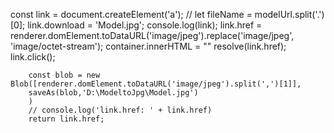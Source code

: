 const link = document.createElement('a');
        // let fileName = modelUrl.split('.')[0];
        link.download = 'Model.jpg';
        console.log(link);
        link.href = renderer.domElement.toDataURL('image/jpeg').replace('image/jpeg', 'image/octet-stream');
        container.innerHTML = ""
        resolve(link.href);
        link.click();

        const blob = new Blob([renderer.domElement.toDataURL('image/jpeg').split(',')[1]],
        saveAs(blob,'D:\ModeltoJpg\Model.jpg')
        )
        // console.log('link.href: ' + link.href)
        return link.href;
